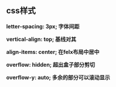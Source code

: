 ## css样式
**letter-spacing: 3px; 字体间距**

**vertical-align: top; 基线对其**

**align-items: center; 在felx布局中居中**   

**overflow: hidden; 超出盒子部分剪切**

**overflow-y: auto; 多余的部分可以滚动显示**



